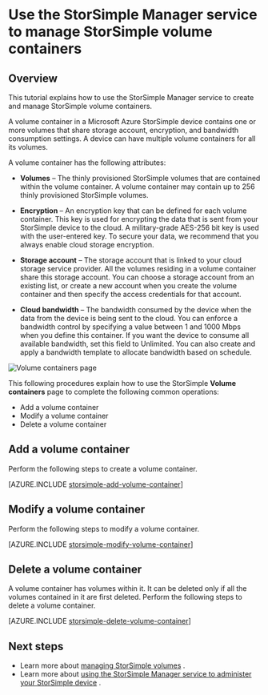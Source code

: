 <properties 
   pageTitle="Manage your StorSimple volume containers | Windows Azure"
   description="Explains how you can use the StorSimple Manager service volume containers page to add, modify, or delete a volume container."
   services="storsimple"
   documentationCenter="NA"
   authors="SharS"
   manager="carolz"
   editor="" />
<tags
	ms.service="storsimple"
	ms.date="09/16/2015"
	wacn.date=""/>

# Use the StorSimple Manager service to manage StorSimple volume containers

## Overview

This tutorial explains how to use the StorSimple Manager service to create and manage StorSimple volume containers.

A volume container in a <!-- deleted by customization Windows --><!-- keep by customization: begin --> Microsoft <!-- keep by customization: end --> Azure StorSimple device contains one or more volumes that share storage account, encryption, and bandwidth consumption settings. A device can have multiple volume containers for all its volumes.

A volume container has the following attributes:

- **Volumes** <!-- deleted by customization - --><!-- keep by customization: begin --> – <!-- keep by customization: end --> The thinly provisioned StorSimple volumes that are contained within the volume container. A volume container may contain up to 256 thinly provisioned StorSimple volumes.

- **Encryption** <!-- deleted by customization - --><!-- keep by customization: begin --> – <!-- keep by customization: end --> An encryption key that can be defined for each volume container. This key is used for encrypting the data that is sent from your StorSimple device to the cloud. A military-grade AES-256 bit key is used with the user-entered key. To secure your data, we recommend that you always enable cloud storage encryption.

- **Storage account** <!-- deleted by customization - --><!-- keep by customization: begin --> – <!-- keep by customization: end --> The storage account that is linked to your cloud storage service provider. All the volumes residing in a volume container share this storage account. You can choose a storage account from an existing list, or create a new account when you create the volume container and then specify the access credentials for that account.

- **Cloud bandwidth** <!-- deleted by customization - --><!-- keep by customization: begin --> – <!-- keep by customization: end --> The bandwidth consumed by the device when the data from the device is being sent to the cloud. You can enforce a bandwidth control by specifying a value between 1 and 1000 Mbps when you define this container. If you want the device to consume all available bandwidth, set this field to Unlimited. You can also create and apply a bandwidth template to allocate bandwidth based on schedule.

![Volume containers page](./media/storsimple-manage-volume-containers/HCS_VolumeContainersPage.png)

This following procedures explain how to use the StorSimple **Volume containers** page to complete the following common operations:

- Add a volume container 
- Modify a volume container 
- Delete a volume container 

## Add a volume container

Perform the following steps to create a volume container.

<!-- deleted by customization
[AZURE.INCLUDE [storsimple-add-volume-container](../includes/storsimple-add-volume-container.md)]
-->
<!-- keep by customization: begin -->
[AZURE.INCLUDE [storsimple-add-volume-container](../../includes/storsimple-add-volume-container.md)]
<!-- keep by customization: end -->


## Modify a volume container

Perform the following steps to modify a volume container.

<!-- deleted by customization
[AZURE.INCLUDE [storsimple-modify-volume-container](../includes/storsimple-modify-volume-container.md)]
-->
<!-- keep by customization: begin -->
[AZURE.INCLUDE [storsimple-modify-volume-container](../../includes/storsimple-modify-volume-container.md)]
<!-- keep by customization: end -->


## Delete a volume container

A volume container has volumes within it. It can be deleted only if all the volumes contained in it are first deleted. Perform the following steps to delete a volume container.

<!-- deleted by customization
[AZURE.INCLUDE [storsimple-delete-volume-container](../includes/storsimple-delete-volume-container.md)]
-->
<!-- keep by customization: begin -->
[AZURE.INCLUDE [storsimple-delete-volume-container](../../includes/storsimple-delete-volume-container.md)]
<!-- keep by customization: end -->

## Next steps

- Learn more about [managing StorSimple <!-- deleted by customization volumes](/documentation/articles/storsimple-manage-volumes) --><!-- keep by customization: begin --> volumes](storsimple-manage-volumes.md) <!-- keep by customization: end -->.
- Learn more about [using the StorSimple Manager service to administer your StorSimple <!-- deleted by customization device](/documentation/articles/storsimple-manager-service-administration) --><!-- keep by customization: begin --> device](storsimple-manager-service-administration.md) <!-- keep by customization: end -->.